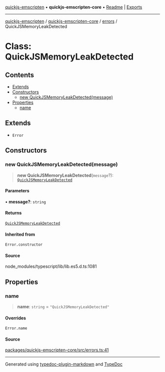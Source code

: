 [quickjs-emscripten](../../../../packages.md) • **quickjs-emscripten-core** • [Readme](../../../README.md) \| [Exports](../../../exports.md)

***

[quickjs-emscripten](../../../../packages.md) / [quickjs-emscripten-core](../../../exports.md) / [errors](../README.md) / QuickJSMemoryLeakDetected

# Class: QuickJSMemoryLeakDetected

## Contents

- [Extends](QuickJSMemoryLeakDetected.md#extends)
- [Constructors](QuickJSMemoryLeakDetected.md#constructors)
  - [new QuickJSMemoryLeakDetected(message)](QuickJSMemoryLeakDetected.md#new-quickjsmemoryleakdetectedmessage)
- [Properties](QuickJSMemoryLeakDetected.md#properties)
  - [name](QuickJSMemoryLeakDetected.md#name)

## Extends

- `Error`

## Constructors

### new QuickJSMemoryLeakDetected(message)

> **new QuickJSMemoryLeakDetected**(`message`?): [`QuickJSMemoryLeakDetected`](QuickJSMemoryLeakDetected.md)

#### Parameters

• **message?**: `string`

#### Returns

[`QuickJSMemoryLeakDetected`](QuickJSMemoryLeakDetected.md)

#### Inherited from

`Error.constructor`

#### Source

node\_modules/typescript/lib/lib.es5.d.ts:1081

## Properties

### name

> **name**: `string` = `"QuickJSMemoryLeakDetected"`

#### Overrides

`Error.name`

#### Source

[packages/quickjs-emscripten-core/src/errors.ts:41](https://github.com/justjake/quickjs-emscripten/blob/main/packages/quickjs-emscripten-core/src/errors.ts#L41)

***

Generated using [typedoc-plugin-markdown](https://www.npmjs.com/package/typedoc-plugin-markdown) and [TypeDoc](https://typedoc.org/)
